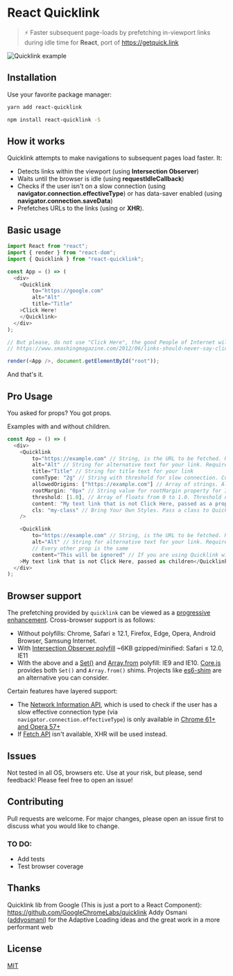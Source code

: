 # React Quicklink

> ⚡️ Faster subsequent page-loads by prefetching in-viewport links during idle time for __React__, port of https://getquick.link

![Quicklink example](https://react-quicklink.s3.amazonaws.com/example.gif)

## Installation

Use your favorite package manager:

```bash
yarn add react-quicklink
```

```bash
npm install react-quicklink -S
```
## How it works

Quicklink attempts to make navigations to subsequent pages load faster. It:

- Detects links within the viewport (using __Intersection Observer__)
- Waits until the browser is idle (using __requestIdleCallback__)
- Checks if the user isn't on a slow connection (using __navigator.connection.effectiveType__) or has data-saver enabled (using __navigator.connection.saveData__)
- Prefetches URLs to the links (using __<link rel=prefetch>__ or __XHR__).

## Basic usage

```javascript
import React from "react";
import { render } from "react-dom";
import { Quicklink } from "react-quicklink";

const App = () => (
  <div>
    <Quicklink 
        to="https://google.com"
        alt="Alt"
        title="Title"
    >Click Here!
    </Quicklink>
  </div>
);

// But please, do not use "Click Here", the good People of Internet will thank you.
// https://www.smashingmagazine.com/2012/06/links-should-never-say-click-here/

render(<App />, document.getElementById("root"));
```
And that's it.

## Pro Usage

You asked for props? You got props.

Examples with and without children.

```javascript
const App = () => (
  <div>
    <Quicklink
        to="https://example.com" // String, is the URL to be fetched. Required
        alt="Alt" // String for alternative text for your link. Required! #a11y
        title="Title" // String for title text for your link
        connType: "2g" // String with threshold for slow connection. Could be "slow-2g", "2g", "3g" or"4g". Dafaults to 2g, meaning on "slow-2g", "2g" this component will not do anything besides be the good and old anchor link <a>
        allowedOrigins: ["https://example.com"] // Array of strings. Allowed origins to perform the fetch. Defaults to location in browser.
        rootMargin: "0px" // String value for rootMargin property for Intersection Observer. Must be in pixels or percentage.
        threshold: [1.0], // Array of floats from 0 to 1.0. Threshold or Intersection Observer. To better understand about this Web API, pelase refer to https://developer.mozilla.org/en-US/docs/Web/API/Intersection_Observer_API
        content: "My text link that is not Click Here, passed as a prop!", // String for content if you prefer a more concise way to wrote the tag, like I fancy myself. 
        cls: "my-class" // Bring Your Own Styles. Pass a class to Quicklink, style as you wish
    />

    <Quicklink
        to="https://example.com" // String, is the URL to be fetched. Required
        alt="Alt" // String for alternative text for your link. Required! #a11y
        // Every other prop is the same
        content="This will be ignored" // If you are using Quicklink with a children, it will display your children and not the string passed this prop. Childrens first!
    >My text link that is not Click Here, passed as children</Quicklink>
  </div>
);
```

## Browser support

The prefetching provided by `quicklink` can be viewed as a [progressive enhancement](https://www.smashingmagazine.com/2009/04/progressive-enhancement-what-it-is-and-how-to-use-it/). Cross-browser support is as follows:

* Without polyfills: Chrome, Safari ≥ 12.1, Firefox, Edge, Opera, Android Browser, Samsung Internet.
* With [Intersection Observer polyfill](https://github.com/w3c/IntersectionObserver/tree/master/polyfill) ~6KB gzipped/minified: Safari ≤ 12.0, IE11
* With the above and a [Set()](https://developer.mozilla.org/en-US/docs/Web/JavaScript/Reference/Global_Objects/Set) and [Array.from](https://developer.mozilla.org/en-US/docs/Web/JavaScript/Reference/Global_Objects/Array/from) polyfill: IE9 and IE10. [Core.js](https://github.com/zloirock/core-js) provides both `Set()` and `Array.from()` shims. Projects like [es6-shim](https://github.com/paulmillr/es6-shim/blob/master/README.md) are an alternative you can consider.

Certain features have layered support:

* The [Network Information API](https://wicg.github.io/netinfo/), which is used to check if the user has a slow effective connection type (via `navigator.connection.effectiveType`) is only available in [Chrome 61+ and Opera 57+](https://caniuse.com/#feat=netinfo)
* If [Fetch API](https://fetch.spec.whatwg.org/) isn't available, XHR will be used instead.


## Issues
Not tested in all OS, browsers etc. Use at your risk, but please, send feedback! Please feel free to open an issue!

## Contributing
Pull requests are welcome. For major changes, please open an issue first to discuss what you would like to change.

### TO DO:
- Add tests
- Test browser coverage

## Thanks

Quicklink lib from Google (This is just a port to a React Component): https://github.com/GoogleChromeLabs/quicklink 
Addy Osmani ([addyosmani](https://github.com/addyosmani)) for the Adaptive Loading ideas and the great work in a more performant web

## License
[MIT](https://choosealicense.com/licenses/mit/)

